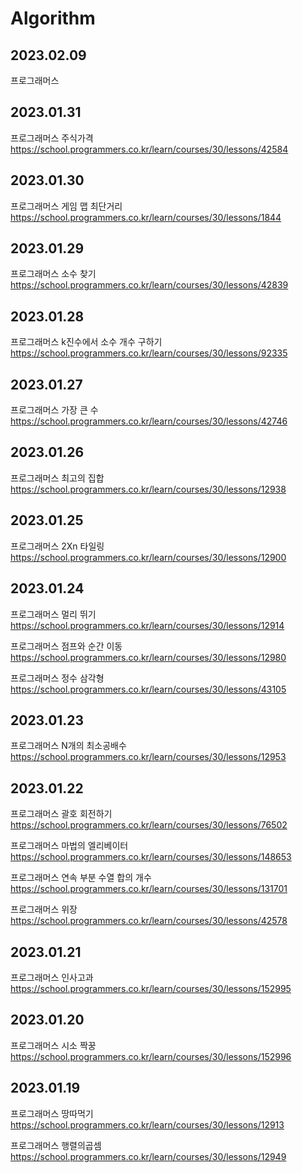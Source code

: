 # Algorithm

## 2023.02.09
프로그래머스

## 2023.01.31
프로그래머스 주식가격 https://school.programmers.co.kr/learn/courses/30/lessons/42584

## 2023.01.30
프로그래머스 게임 맵 최단거리 https://school.programmers.co.kr/learn/courses/30/lessons/1844

## 2023.01.29
프로그래머스 소수 찾기 https://school.programmers.co.kr/learn/courses/30/lessons/42839

## 2023.01.28
프로그래머스 k진수에서 소수 개수 구하기 https://school.programmers.co.kr/learn/courses/30/lessons/92335

## 2023.01.27
프로그래머스 가장 큰 수 https://school.programmers.co.kr/learn/courses/30/lessons/42746

## 2023.01.26
프로그래머스 최고의 집합 https://school.programmers.co.kr/learn/courses/30/lessons/12938

## 2023.01.25
프로그래머스 2Xn 타일링 https://school.programmers.co.kr/learn/courses/30/lessons/12900

## 2023.01.24
프로그래머스 멀리 뛰기 https://school.programmers.co.kr/learn/courses/30/lessons/12914

프로그래머스 점프와 순간 이동 https://school.programmers.co.kr/learn/courses/30/lessons/12980

프로그래머스 정수 삼각형 https://school.programmers.co.kr/learn/courses/30/lessons/43105

## 2023.01.23
프로그래머스 N개의 최소공배수 https://school.programmers.co.kr/learn/courses/30/lessons/12953

## 2023.01.22
프로그래머스 괄호 회전하기 https://school.programmers.co.kr/learn/courses/30/lessons/76502

프로그래머스 마법의 엘리베이터 https://school.programmers.co.kr/learn/courses/30/lessons/148653

프로그래머스 연속 부분 수열 합의 개수 https://school.programmers.co.kr/learn/courses/30/lessons/131701

프로그래머스 위장 https://school.programmers.co.kr/learn/courses/30/lessons/42578

## 2023.01.21
프로그래머스 인사고과 https://school.programmers.co.kr/learn/courses/30/lessons/152995

## 2023.01.20
프로그래머스 시소 짝꿍 https://school.programmers.co.kr/learn/courses/30/lessons/152996

## 2023.01.19
프로그래머스 땅따먹기 https://school.programmers.co.kr/learn/courses/30/lessons/12913

프로그래머스 행렬의곱셈 https://school.programmers.co.kr/learn/courses/30/lessons/12949
